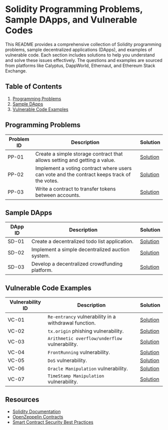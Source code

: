 # Solidity Programming Problems, Sample DApps, and Vulnerable Codes

This README provides a comprehensive collection of Solidity programming problems, sample decentralized applications (DApps), and examples of vulnerable code. Each section includes solutions to help you understand and solve these issues effectively. The questions and examples are sourced from platforms like Calyptus, DappWorld, Ethernaut, and Ethereum Stack Exchange.

## Table of Contents

1. [Programming Problems](#programming-problems)
2. [Sample DApps](#sample-dapps)
3. [Vulnerable Code Examples](#vulnerable-code-examples)

## Programming Problems

| Problem ID | Description | Solution |
|------------|-------------|----------|
| PP-01      | Create a simple storage contract that allows setting and getting a value. | [Solution](#simple-storage-contract) |
| PP-02      | Implement a voting contract where users can vote and the contract keeps track of the votes. | [Solution](#voting-contract) |
| PP-03      | Write a contract to transfer tokens between accounts. | [Solution](#token-transfer-contract) |


## Sample DApps

| DApp ID | Description | Solution |
|---------|-------------|----------|
| SD-01   | Create a decentralized todo list application. | [Solution](#todo-list-dapp) |
| SD-02   | Implement a simple decentralized auction system. | [Solution](#auction-dapp) |
| SD-03   | Develop a decentralized crowdfunding platform. | [Solution](#crowdfunding-dapp) |


## Vulnerable Code Examples

| Vulnerability ID | Description | Solution |
|------------------|-------------|----------|
| VC-01            | `Re-entrancy` vulnerability in a withdrawal function. | [Solution](https://github.com/varmakollu/90Code/tree/main/Vulnerability/Re-Entrancy) |
| VC-02            | `tx.origin` phishing vulnerability. | [Solution](https://github.com/varmakollu/90Code/tree/main/Vulnerability/Tx.origin) |
| VC-03            | `Arithmetic overflow/underflow` vulnerability. | [Solution](https://github.com/varmakollu/90Code/tree/main/Vulnerability/%20Insecure%20Arithmetic) |
| VC-04            | `FrontRunning` vulnerability. | [Solution](https://github.com/varmakollu/90Code/tree/main/Vulnerability/Frontrunning) |
| VC-05            | `DoS` vulnerability. | [Solution](https://github.com/varmakollu/90Code/tree/main/Vulnerability/DoS%20Attack) |
| VC-06            | `Oracle Manipulation` vulnerability. | [Solution](https://github.com/varmakollu/90Code/tree/main/Vulnerability/Oracle%20Manipulation) |
| VC-07            | `TimeStamp Manipulation` vulnerability. | [Solution](https://github.com/varmakollu/90Code/tree/main/Vulnerability/Timestamp%20Manipulation) |


## Resources

- [Solidity Documentation](https://docs.soliditylang.org/)
- [OpenZeppelin Contracts](https://docs.openzeppelin.com/contracts/)
- [Smart Contract Security Best Practices](https://consensys.github.io/smart-contract-best-practices/)